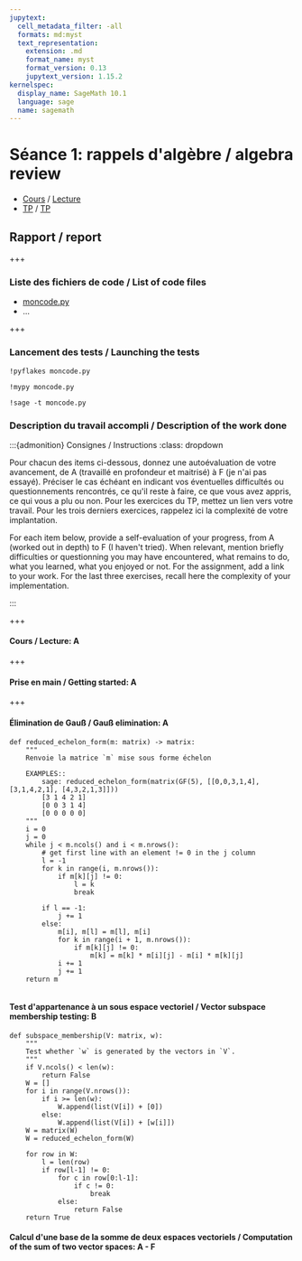 ```yaml
---
jupytext:
  cell_metadata_filter: -all
  formats: md:myst
  text_representation:
    extension: .md
    format_name: myst
    format_version: 0.13
    jupytext_version: 1.15.2
kernelspec:
  display_name: SageMath 10.1
  language: sage
  name: sagemath
---
```


# Séance 1: rappels d'algèbre / algebra review

- [Cours](algebre.md) / [Lecture](algebra.md)
- [TP](TP.md) / [TP](assignment.md)

## Rapport / report

+++

### Liste des fichiers de code / List of code files

- [moncode.py](moncode.py)
- ...

+++

### Lancement des tests / Launching the tests

```{code-cell} ipython3
!pyflakes moncode.py
```

```{code-cell} ipython3
!mypy moncode.py
```

```{code-cell} ipython3
!sage -t moncode.py
```

### Description du travail accompli / Description of the work done

:::{admonition} Consignes / Instructions
:class: dropdown

Pour chacun des items ci-dessous, donnez une autoévaluation de votre
avancement, de A (travaillé en profondeur et maitrisé) à F (je n'ai
pas essayé). Préciser le cas échéant en indicant vos éventuelles
difficultés ou questionnements rencontrés, ce qu'il reste à faire, ce
que vous avez appris, ce qui vous a plu ou non. Pour les exercices du
TP, mettez un lien vers votre travail. Pour les trois derniers
exercices, rappelez ici la complexité de votre implantation.

For each item below, provide a self-evaluation of your progress, from
A (worked out in depth) to F (I haven't tried). When relevant, mention
briefly difficulties or questionning you may have encountered, what
remains to do, what you learned, what you enjoyed or not. For the
assignment, add a link to your work. For the last three exercises,
recall here the complexity of your implementation.

:::

+++

#### Cours / Lecture: A

+++

#### Prise en main / Getting started: A

+++

#### Élimination de Gauß / Gauß elimination: A

```{code-cell} ipython3
def reduced_echelon_form(m: matrix) -> matrix:
    """
    Renvoie la matrice `m` mise sous forme échelon 

    EXAMPLES::
        sage: reduced_echelon_form(matrix(GF(5), [[0,0,3,1,4], [3,1,4,2,1], [4,3,2,1,3]]))
        [3 1 4 2 1]
        [0 0 3 1 4]
        [0 0 0 0 0]
    """
    i = 0
    j = 0
    while j < m.ncols() and i < m.nrows():
        # get first line with an element != 0 in the j column
        l = -1
        for k in range(i, m.nrows()):
            if m[k][j] != 0:
                l = k
                break

        if l == -1:
            j += 1
        else:
            m[i], m[l] = m[l], m[i]
            for k in range(i + 1, m.nrows()):
                if m[k][j] != 0:
                    m[k] = m[k] * m[i][j] - m[i] * m[k][j]
            i += 1
            j += 1
    return m
```

```{code-cell} ipython3

```

#### Test d'appartenance à un sous espace vectoriel / Vector subspace membership testing: B

```{code-cell} ipython3
def subspace_membership(V: matrix, w):
    """
    Test whether `w` is generated by the vectors in `V`.
    """
    if V.ncols() < len(w):
        return False
    W = []
    for i in range(V.nrows()):
        if i >= len(w):
            W.append(list(V[i]) + [0])
        else:
            W.append(list(V[i]) + [w[i]])
    W = matrix(W)
    W = reduced_echelon_form(W)

    for row in W:
        l = len(row)
        if row[l-1] != 0:
            for c in row[0:l-1]:
                if c != 0:
                    break
            else:
                return False
    return True
```

#### Calcul d'une base de la somme de deux espaces vectoriels / Computation of the sum of two vector spaces: A - F
